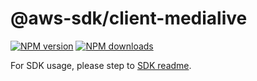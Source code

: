 # @aws-sdk/client-medialive

[![NPM version](https://img.shields.io/npm/v/@aws-sdk/client-medialive/beta.svg)](https://www.npmjs.com/package/@aws-sdk/client-medialive)
[![NPM downloads](https://img.shields.io/npm/dm/@aws-sdk/client-medialive.svg)](https://www.npmjs.com/package/@aws-sdk/client-medialive)

For SDK usage, please step to [SDK readme](https://github.com/aws/aws-sdk-js-v3).
